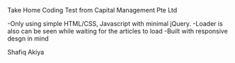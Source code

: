 Take Home Coding Test from Capital Management Pte Ltd

-Only using simple HTML/CSS, Javascript with minimal jQuery.
-Loader is also can be seen while waiting for the articles to load
-Built with responsive desgn in mind

Shafiq Akiya